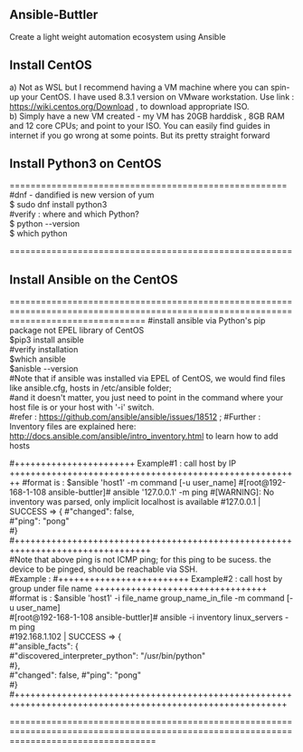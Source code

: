 ## Ansible-Buttler
Create a light weight automation ecosystem using Ansible

## Install CentOS  
a) Not as WSL but I recommend having a VM machine where you can spin-up your CentOS. I have used 8.3.1 version on VMware workstation.
Use link : https://wiki.centos.org/Download , to download appropriate ISO.  
b) Simply have a new VM created - my VM has 20GB harddisk , 8GB RAM and 12 core CPUs; and point to your ISO. You can easily find guides in internet if you go wrong at some points.
But its pretty straight forward

## Install Python3 on CentOS

=====================================================  
#dnf - dandified is new version of yum  
$ sudo dnf install python3  
#verify : where and which Python?  
$ python --version  
$ which python  

======================================================  

## Install Ansible on the CentOS  

======================================================================================================================================
#install ansible via Python's pip package not EPEL library of CentOS  
$pip3 install ansible  
#verify installation  
$which ansible  
$anisble --version  
#Note that if ansible was installed via EPEL of CentOS, we would find files like ansible.cfg, hosts in /etc/ansible folder;  
#and it doesn't matter, you just need to point in the command where your host file is or your host with '-i' switch.  
#refer : https://github.com/ansible/ansible/issues/18512 ; 
#Further : Inventory files are explained here: http://docs.ansible.com/ansible/intro_inventory.html to learn how to add hosts

#+++++++++++++++++++++++ Example#1 : call host by IP ++++++++++++++++++++++++++++++++++++++++++++++++++++++++
#format is :   $ansible 'host1' -m command [-u user_name]
#[root@192-168-1-108 ansible-buttler]# ansible  '127.0.0.1' -m ping
#[WARNING]: No inventory was parsed, only implicit localhost is available
#127.0.0.1 | SUCCESS => {
#"changed": false,  
#"ping": "pong"  
#}
#++++++++++++++++++++++++++++++++++++++++++++++++++++++++++++++++++++++++++++++++  
#Note that above ping is not ICMP ping; for this ping to be sucess. the device to be pinged, should be reachable via SSH.  
#Example :
#+++++++++++++++++++++++++ Example#2 : call host by group under file name +++++++++++++++++++++++++++++++++  
#format is :   $ansible 'host1' -i file_name group_name_in_file -m command [-u user_name]  
#[root@192-168-1-108 ansible-buttler]# ansible -i inventory linux_servers -m ping  
#192.168.1.102 | SUCCESS => {  
#"ansible_facts": {  
#"discovered_interpreter_python": "/usr/bin/python"  
#},  
#"changed": false, 
#"ping": "pong"  
#}
#++++++++++++++++++++++++++++++++++++++++++++++++++++++++++++++++++++++++++++++++++++++++++++++++++++++++++  

========================================================================================================================================  






